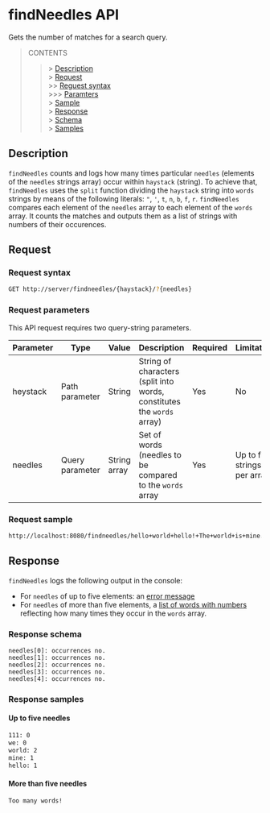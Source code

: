 # findNeedles API

Gets the number of matches for a search query.

>CONTENTS
>> \> [Description](#description)<br>
>> \> [Request](#request)<br>
>>   \>> [Reguest syntax](#description)<br>
>>   \>>> [Paramters](#description)<br>
>>   \> [Sample](#description)<br>
>> \> [Response](#response)<br>
>>   \> [Schema](#description)<br>
>>   \> [Samples](#description)<br>

## Description

`findNeedles` counts and logs how many times particular `needles` (elements of the `needles` strings array) occur within `haystack` (string). To achieve that, `findNeedles` uses the `split` function dividing the `haystack` string into `words` strings by means of the following literals: `"`, `'`, `t`, `n`, `b`, `f`, `r`. `findNeedles` compares each element of the `needles` array to each element of the `words` array. It counts the matches and outputs them as a list of strings with numbers of their occurences.

## Request

### Request syntax

```bash
GET http://server/findneedles/{haystack}/?{needles}
```

### Request parameters

This API request requires two query-string parameters.

|Parameter|Type|Value|Description|Required|Limitation|Sample|
|---|---|---|---|---|---|---|
|heystack|Path parameter|String|String of characters (split into words, constitutes the `words` array)|Yes|No|"hello world hello! The world is mine."|
|needles|Query parameter|String array|Set of words (needles to be compared to the `words` array|Yes|Up to five strings per array|{"111", "we", "world", "mine", "hello"}|

### Request sample

```bash
http://localhost:8080/findneedles/hello+world+hello!+The+world+is+mine./?needles=111&needles=we&needles=world/?q=mine&needles=hello
```

## Response

`findNeedles` logs the following output in the console:
* For `needles` of up to five elements: an [error message](#more-than-five-needles) 
* For `needles` of more than five elements, a [list of words with numbers](#up-to-five-needles) reflecting how many times they occur in the `words` array.

### Response schema

```shell
needles[0]: occurrences no.
needles[1]: occurrences no.
needles[2]: occurrences no.
needles[3]: occurrences no.
needles[4]: occurrences no.
```

### Response samples

#### Up to five needles

```bash
111: 0
we: 0
world: 2
mine: 1
hello: 1
```

#### More than five needles

```bash
Too many words!
```


